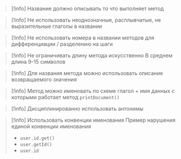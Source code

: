 >[!info] Название должно описывать то что выполняет метод

>[!info] Не использовать неоднозначные, расплывчатые, не выразительные глаголы в названии

>[!info] Не использовать номера в названии методов для дифференциации / разделению на шаги

>[!info] Не ограничивать длину метода искусственно
>В среднем длина 9-15 символов

>[!info] Для названия метода можно использовать описание возвращаемого значения

>[!info] Метод можно именовать по схеме глагол + имя данных с которыми работает метод
>`printDocument()`

>[!info] Дисциплинированно использовать антонимы

>[!info] Использовать конвенции именования
>Пример нарушения единой конвенции именования
>* `user.id.get()`
>* `user.getId()`
>* `user.id`
